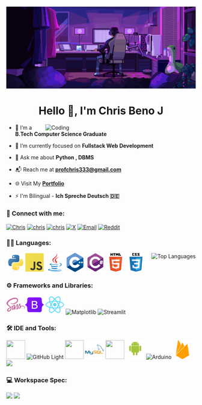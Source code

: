 [![Programmer](https://github.com/Chr1s333/Chr1s333/blob/main/programmer.gif?raw=true)](https://chris-beno-portfolio.netlify.app)
<h1 align="center">Hello 👋, I'm Chris Beno J</h1>
<img align="right" alt="Coding" width="400" src="https://media2.giphy.com/media/v1.Y2lkPTc5MGI3NjExaDRpd2hpbnEybmNncG1wYWF1bTB5dXVleW40cjg1aWt1bTJ4OGh5ZSZlcD12MV9pbnRlcm5hbF9naWZfYnlfaWQmY3Q9Zw/qgQUggAC3Pfv687qPC/giphy.webp">

- 🔭 I’m a **B.Tech Computer Science Graduate**

- 🌱 I’m currently focused on **Fullstack Web Development**

- 💬 Ask me about **Python , DBMS**

- 📬 Reach me at **[profchris333@gmail.com](mailto:profchris333@gmail.com)**

- 🌐 Visit My **[Portfolio](https://chris-beno-portfolio.netlify.app)**

- ⚡ I'm Bilingual - **Ich Spreche Deutsch  🇩🇪**

### 🤝 Connect with me:

<p align="left">
<a href="https://www.linkedin.com/in/chris-beno-j/" target="blank"><img align="center" src="https://raw.githubusercontent.com/rahuldkjain/github-profile-readme-generator/master/src/images/icons/Social/linked-in-alt.svg" alt="Chris" height="30" width="40" /></a>
<a href="https://www.instagram.com/chris._.333" target="_blank"><img align="center" src="https://raw.githubusercontent.com/rahuldkjain/github-profile-readme-generator/master/src/images/icons/Social/instagram.svg" alt="chris" height="30" width="40" /></a>
<a href="https://leetcode.com/u/Chris_333/" target="_blank"><img align="center" src="https://raw.githubusercontent.com/rahuldkjain/github-profile-readme-generator/master/src/images/icons/Social/leet-code.svg" alt="chris" height="30" width="40" /></a>
<a href="https://x.com/Chr1s_333" target="_blank">
<img align="center" src="https://cdn.jsdelivr.net/gh/simple-icons/simple-icons/icons/x.svg" alt="X" height="40" width="40" /></a>
<a href="mailto:profchris333@gmail.com">
<img align="center" src="https://img.icons8.com/fluency/48/000000/gmail-new.png" alt="Email" height="40" width="40"/></a>
<a href="https://www.reddit.com/u/Chr1s_333" target="_blank">
<img align="center" src="https://cdn.jsdelivr.net/gh/simple-icons/simple-icons/icons/reddit.svg" alt="Reddit" height="40" width="40" /></a>
</p>

### 🧑‍💻 Languages:

<p align="left">
<img height="50" width="50" src="https://raw.githubusercontent.com/devicons/devicon/master/icons/python/python-original.svg" alt="Python"/><img height="50" width="50" src="https://raw.githubusercontent.com/devicons/devicon/master/icons/javascript/javascript-original.svg" alt="JavaScript"/>
<img height="50" width="50" src="https://raw.githubusercontent.com/devicons/devicon/master/icons/java/java-original.svg" alt="Java"/>
<img height="50" width="50" src="https://raw.githubusercontent.com/devicons/devicon/master/icons/cplusplus/cplusplus-original.svg" alt="C++"/>
<img height="50" width="50" src="https://raw.githubusercontent.com/devicons/devicon/master/icons/csharp/csharp-original.svg" alt="C#"/>
<img height="50" width="50" src="https://raw.githubusercontent.com/devicons/devicon/master/icons/html5/html5-original-wordmark.svg" alt="HTML5"/>
<img height="50" width="50" src="https://raw.githubusercontent.com/devicons/devicon/master/icons/css3/css3-original-wordmark.svg" alt="CSS3"/>
<img align="right" src="https://github-readme-stats.vercel.app/api/top-langs/?username=Chr1s333&layout=compact&theme=radical" alt="Top Languages"/><br>
</p>

### ⚙️ Frameworks and Libraries:

<p align="left">
<img height="50" width="50" src="https://raw.githubusercontent.com/devicons/devicon/master/icons/sass/sass-original.svg" alt="Sass"/><img height="50" width="50" src="https://raw.githubusercontent.com/devicons/devicon/master/icons/bootstrap/bootstrap-original.svg" alt="Bootstrap"/>
<img height="50" width="50" src="https://raw.githubusercontent.com/devicons/devicon/master/icons/react/react-original.svg" alt="React"/>
<img height="50" width="100" src="https://matplotlib.org/_static/images/logo2.svg" alt="Matplotlib"/>
<img height="50" width="180" src="https://streamlit.io/images/brand/streamlit-logo-primary-colormark-lighttext.png" alt="Streamlit"/>
</p>

###  🛠️ IDE and Tools:

<p align="left">
<img height="50" width="50" src="https://img.icons8.com/color/48/000000/visual-studio-code-2019.png"/> <img height="50" width="50" src="https://img.icons8.com/ios-filled/50/ffffff/github.png" alt="GitHub Light"/>
<img height="50" width="50" src="https://img.icons8.com/color/50/000000/git.png"/>
<img height="50" width="50" src="https://raw.githubusercontent.com/devicons/devicon/master/icons/mysql/mysql-original-wordmark.svg" alt="MySQL"/>
<img height="50" width="50" src="https://img.icons8.com/dusk/64/000000/anaconda.png"/>  <img height="50" width="50" src="https://raw.githubusercontent.com/devicons/devicon/master/icons/android/android-original-wordmark.svg" alt="Android"/>
<img height="50" width="50" src="https://cdn.worldvectorlogo.com/logos/arduino-1.svg" alt="Arduino"/>
<img height="50" width="50" src="https://raw.githubusercontent.com/devicons/devicon/master/icons/firebase/firebase-plain.svg" alt="Firebase"/> 
<img height="50" src="https://img.shields.io/badge/Netlify-00C7B7?style=for-the-badge&logo=netlify&logoColor=white"/> 
</p>

### 💻 Workspace Spec:

<p align="left">
<img height="30" src="https://img.shields.io/badge/NVIDIA%20RTX3050%20-GREEN"/>  <img height="30" src="https://img.shields.io/badge/RYZEN%205000-red%20"/> 
</p>
